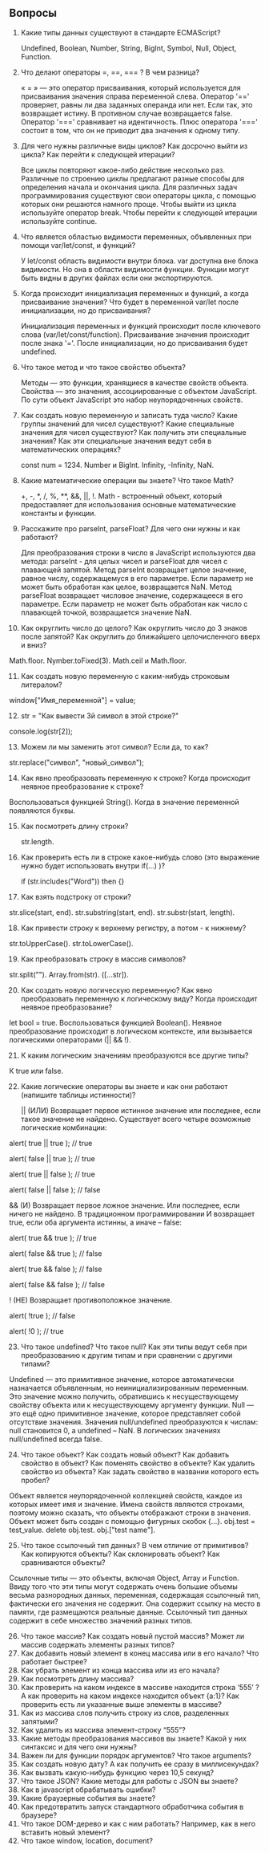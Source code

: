 ## Вопросы

1. Какие типы данных существуют в стандарте ECMAScript?

   Undefined, Boolean, Number, String, BigInt, Symbol, Null, Object, Function.
2. Что делают операторы =, ==, === ? В чем разница?

   « = » — это оператор присваивания, который используется для присваивания значения справа переменной слева.
   Оператор '==' проверяет, равны ли два заданных операнда или нет. Если так, это возвращает истину. В противном случае возвращается false.
   Оператор '===' сравнивает на идентичность. Плюс оператора '===' состоит в том, что он не приводит два значения к одному типу.
3. Для чего нужны различные виды циклов? Как досрочно выйти из цикла? Как перейти к следующей итерации?

   Все циклы повторяют какое-либо действие несколько раз. 
   Различные по строению циклы предлагают разные способы для определения начала и окончания цикла. 
   Для различных задач программирования существуют свои операторы цикла, с помощью которых они решаются намного проще.
   Чтобы выйти из цикла используйте оператор break.
   Чтобы перейти к следующей итерации используйте continue.
4. Что является областью видимости переменных, объявленных при помощи var/let/const, и функций?

   У let/const область видимости внутри блока.
   var доступна вне блока видимости. Но она в области видимости функции.
   Функции могут быть видны в других файлах если они экспортируются.
5. Когда происходит инициализация переменных и функций, а когда присваивание значения? Что будет в переменной var/let после инициализации, но до присваивания?

   Инициализация переменных и функций происходит после ключевого слова (var/let/const/function).
   Присваивание значения происходит после знака '='.
   После инициализации, но до присваивания будет undefined.
6. Что такое метод и что такое свойство объекта?

   Методы — это функции, хранящиеся в качестве свойств объекта.
   Свойства — это значения, ассоциированные с объектом JavaScript. По сути объект JavaScript это набор неупорядоченных свойств.
7. Как создать новую переменную и записать туда число? Какие группы значений для чисел существуют? Какие специальные значения для чисел существуют? Как получить эти специальные значения? Как эти специальные значения ведут себя в математических операциях?

   const num = 1234. 
   Number и BigInt.
   Infinity, -Infinity, NaN.
8. Какие математические операции вы знаете? Что такое Math?

   +, -, *, /, %, **, &&, ||, !.
   Math - встроенный объект, который предоставляет для использования основные математические константы и функции.
9. Расскажите про parseInt, parseFloat? Для чего они нужны и как работают?

   Для преобразования строки в число в JavaScript используются два метода: parseInt - для целых чисел и parseFloat для чисел с плавающей запятой.
   Метод parseInt возвращает целое значение, равное числу, содержащемуся в его параметре. Если параметр не может быть обработан как целое, возвращается NaN.
   Метод parseFloat возвращает числовое значение, содержащееся в его параметре. Если параметр не может быть обработан как число с плавающей точкой, возвращается значение NaN.
10. Как округлить число до целого? Как округлить число до 3 знаков после запятой? Как округлить до ближайшего целочисленного вверх и вниз?

   Math.floor. Nymber.toFixed(3). Math.ceil и Math.floor.

11. Как создать новую переменную с каким-нибудь строковым литералом?

   window["Имя_переменной"] = value;

12. str = "Как вывести 3й символ в этой строке?"

   console.log(str[2]);

13. Можем ли мы заменить этот символ? Если да, то как?

   str.replace("символ", "новый_символ");

14. Как явно преобразовать переменную к строке? Когда происходит неявное преобразование к строке?

   Воспользоваться функцией String(). Когда в значение переменной появляются буквы.

15. Как посмотреть длину строки?

    str.length.
16. Как проверить есть ли в строке какое-нибудь слово (это выражение нужно будет использовать внутри if(...) )?

      if (str.includes("Word")) then {}
17. Как взять подстроку от строки?

   str.slice(start, end). str.substring(start, end). str.substr(start, length).

18. Как привести строку к верхнему регистру, а потом - к нижнему?

   str.toUpperCase(). str.toLowerCase().

19. Как преобразовать строку в массив символов?

   str.split(""). Array.from(str). ([...str]).

20. Как создать новую логическую переменную? Как явно преобразовать переменную к логическому виду? Когда происходит неявное преобразование?

   let bool = true. Воспользоваться функцией Boolean(). Неявное преобразование происходит в логическом контексте, 
   или вызывается логическими операторами (|| && !).

21. К каким логическим значениям преобразуются все другие типы?

   К true или false.

22. Какие логические операторы вы знаете и как они работают (напишите таблицы истинности)?

    || (ИЛИ)
    Возвращает первое истинное значение или последнее, если такое значение не найдено.
    Существует всего четыре возможные логические комбинации:

alert( true || true );   // true

alert( false || true );  // true

alert( true || false );  // true

alert( false || false ); // false

   && (И)
   Возвращает первое ложное значение. Или последнее, если ничего не найдено.
   В традиционном программировании И возвращает true, если оба аргумента истинны, а иначе – false:

alert( true && true );   // true

alert( false && true );  // false

alert( true && false );  // false

alert( false && false ); // false

   ! (НЕ)
   Возвращает противоположное значение.

   alert( !true ); // false

   alert( !0 ); // true

23. Что такое undefined? Что такое null? Как эти типы ведут себя при преобразованию к другим типам и при сравнении с другими типами?

   Undefined — это примитивное значение, которое автоматически назначается объявленным, но неинициализированным переменным. 
   Это значение можно получить, обратившись к несуществующему свойству объекта или к несуществующему аргументу функции.
   Null — это ещё одно примитивное значение, которое представляет собой отсутствие значения.
   Значения null/undefined преобразуются к числам: null становится 0, а undefined – NaN.
   В логических значениях null/undefined всегда false.

24. Что такое объект? Как создать новый объект? Как добавить свойство в объект? Как поменять свойство в объекте? 
Как удалить свойство из объекта? Как задать свойство в названии которого есть пробел?

   Объект является неупорядоченной коллекцией свойств, каждое из которых имеет имя и значение. 
   Имена свойств являются строками, поэтому можно сказать, что объекты отображают строки в значения.
   Объект может быть создан с помощью фигурных скобок {…}.
   obj.test = test_value.
   delete obj.test.
   obj.["test name"].

25. Что такое ссылочный тип данных? В чем отличие от примитивов? Как копируются объекты? Как склонировать объект? Как сравниваются объекты?

   Ссылочные типы — это объекты, включая Object, Array и Function. Ввиду того что эти типы могут содержать очень большие объемы 
   весьма разнородных данных, переменная, содержащая ссылочный тип, фактически его значения не содержит. 
   Она содержит ссылку на место в памяти, где размещаются реальные данные.
   Ссылочный тип данных содержит в себе множество значений разных типов.
   
26. Что такое массив? Как создать новый пустой массив? Может ли массив содержать элементы разных типов?
27. Как добавить новый элемент в конец массива или в его начало? Что работает быстрее?
28. Как убрать элемент из конца массива или из его начала?
29. Как посмотреть длину массива?
30. Как проверить на каком индексе в массиве находится строка ‘555’ ? А как проверить на каком индексе находится объект {a:1}? Как проверить есть ли указанные выше элементы в массиве?
31. Как из массива слов получить строку из слов, разделенных запятыми?
32. Как удалить из массива элемент-строку “555”?
33. Какие методы преобразования массивов вы знаете? Какой у них синтаксис и для чего они нужны?
34. Важен ли для функции порядок аргументов? Что такое arguments?
35. Как создать новую дату? А как получить ее сразу в миллисекундах?
36. Как вызвать какую-нибудь функцию через 10,5 секунд?
37. Что такое JSON? Какие методы для работы с JSON вы знаете?
38. Как в javascript обрабатывать ошибки?
39. Какие браузерные события вы знаете?
40. Как предотвратить запуск стандартного обработчика события в браузере?
41. Что такое DOM-дерево и как с ним работать? Например, как в него вставить новый элемент?
42. Что такое window, location, document?
